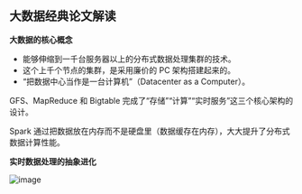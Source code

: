 ## 大数据经典论文解读

**大数据的核心概念**
- 能够伸缩到一千台服务器以上的分布式数据处理集群的技术。
- 这个上千个节点的集群，是采用廉价的 PC 架构搭建起来的。
- “把数据中心当作是一台计算机”（Datacenter as a Computer）。

GFS、MapReduce 和 Bigtable 完成了“存储”“计算”“实时服务”这三个核心架构的设计。

Spark 通过把数据放在内存而不是硬盘里（数据缓存在内存），大大提升了分布式数据计算性能。

**实时数据处理的抽象进化**

![image](https://user-images.githubusercontent.com/46979228/204672310-98595d7e-236b-4684-8b6e-18d3bb864248.png)
